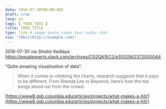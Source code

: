 ```yaml
---
date: 2018-07-30T00:00:00Z
draft: true
lang: en
tags: [ TODO_TAGS ]
title: TODO_TITLE
type: link # image quote video text audio chat
via: "[Who](http://example.com)"
---
```



2018-07-30 via Shishir Kedlaya
https://equalexperts.slack.com/archives/C02QA1EC2/p1532942372000044

“Quite amazing visualisation of data”:

> When it comes to climbing the charts, research suggests that it pays to be different. From Brenda Lee to Beyoncé, here’s how the top songs stood out from the crowd.

[https://www8.gsb.columbia.edu/articles/projects/what-makes-a-hit/](https://www8.gsb.columbia.edu/articles/projects/what-makes-a-hit/)

